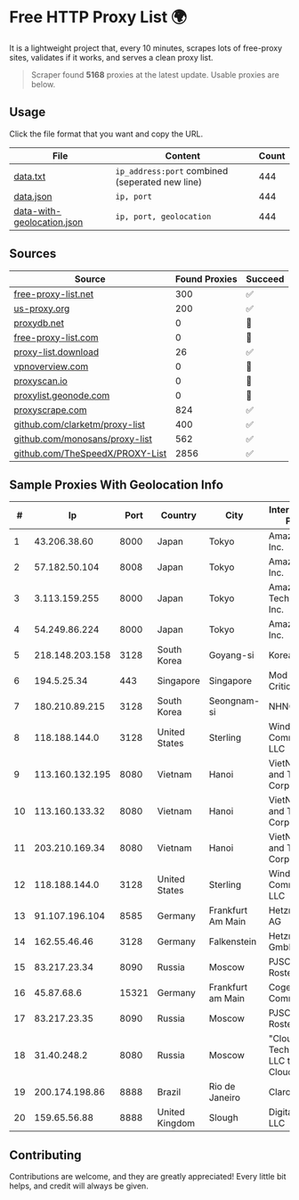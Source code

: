 
# Free HTTP Proxy List 🌍

It is a lightweight project that, every 10 minutes, scrapes lots of free-proxy sites, validates if it works, and serves a clean proxy list.


> Scraper found **5168** proxies at the latest update. Usable proxies are below.

## Usage

Click the file format that you want and copy the URL.


|File|Content|Count|
|----|-------|-----|
|[data.txt](https://raw.githubusercontent.com/themiralay/Proxy-List-World/master/data.txt)|`ip_address:port` combined (seperated new line)|444|
|[data.json](https://raw.githubusercontent.com/themiralay/Proxy-List-World/master/data.json)|`ip, port`|444|
|[data-with-geolocation.json](https://raw.githubusercontent.com/themiralay/Proxy-List-World/master/data-with-geolocation.json)|`ip, port, geolocation`|444|

## Sources

|Source|Found Proxies|Succeed|
|------|-------------|-------|
|[free-proxy-list.net](https://free-proxy-list.net)|300|✅|
|[us-proxy.org](https://www.us-proxy.org)|200|✅|
|[proxydb.net](http://proxydb.net)|0|🚫|
|[free-proxy-list.com](https://free-proxy-list.com/?page=&port=&type%5B%5D=http&type%5B%5D=https&up_time=0&search=Search)|0|🚫|
|[proxy-list.download](https://www.proxy-list.download/HTTP)|26|✅|
|[vpnoverview.com](https://vpnoverview.com/privacy/anonymous-browsing/free-proxy-servers)|0|🚫|
|[proxyscan.io](https://www.proxyscan.io)|0|🚫|
|[proxylist.geonode.com](https://proxylist.geonode.com/api/proxy-list?limit=300&page=1&sort_by=lastChecked&sort_type=desc&protocols=http,https)|0|🚫|
|[proxyscrape.com](https://api.proxyscrape.com/v2/?request=displayproxies&protocol=http&timeout=10000&country=all&ssl=all&anonymity=all)|824|✅|
|[github.com/clarketm/proxy-list](https://raw.githubusercontent.com/clarketm/proxy-list/master/proxy-list-raw.txt)|400|✅|
|[github.com/monosans/proxy-list](https://raw.githubusercontent.com/monosans/proxy-list/main/proxies/http.txt)|562|✅|
|[github.com/TheSpeedX/PROXY-List](https://raw.githubusercontent.com/TheSpeedX/PROXY-List/master/http.txt)|2856|✅|


## Sample Proxies With Geolocation Info

|#|Ip|Port|Country|City|Internet Service Provider|
|-|--|----|-------|----|-------------------------|
|1|43.206.38.60|8000|Japan|Tokyo|Amazon.com, Inc.|
|2|57.182.50.104|8008|Japan|Tokyo|Amazon.com, Inc.|
|3|3.113.159.255|8000|Japan|Tokyo|Amazon Technologies Inc.|
|4|54.249.86.224|8000|Japan|Tokyo|Amazon.com, Inc.|
|5|218.148.203.158|3128|South Korea|Goyang-si|Korea Telecom|
|6|194.5.25.34|443|Singapore|Singapore|Mod Mission Critical LLC|
|7|180.210.89.215|3128|South Korea|Seongnam-si|NHNCLOUD|
|8|118.188.144.0|3128|United States|Sterling|Windstream Communications LLC|
|9|113.160.132.195|8080|Vietnam|Hanoi|VietNam Post and Telecom Corporation|
|10|113.160.133.32|8080|Vietnam|Hanoi|VietNam Post and Telecom Corporation|
|11|203.210.169.34|8080|Vietnam|Hanoi|VietNam Post and Telecom Corporation|
|12|118.188.144.0|3128|United States|Sterling|Windstream Communications LLC|
|13|91.107.196.104|8585|Germany|Frankfurt Am Main|Hetzner Online AG|
|14|162.55.46.46|3128|Germany|Falkenstein|Hetzner Online GmbH|
|15|83.217.23.34|8090|Russia|Moscow|PJSC Rostelecom|
|16|45.87.68.6|15321|Germany|Frankfurt am Main|Cogent Communications|
|17|83.217.23.35|8090|Russia|Moscow|PJSC Rostelecom|
|18|31.40.248.2|8080|Russia|Moscow|"Cloud Technologies" LLC trading as Cloud.ru|
|19|200.174.198.86|8888|Brazil|Rio de Janeiro|Claro S.A|
|20|159.65.56.88|8888|United Kingdom|Slough|DigitalOcean, LLC|



## Contributing

Contributions are welcome, and they are greatly appreciated! Every
little bit helps, and credit will always be given.


